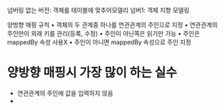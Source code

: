 넘버링 없는 버전: 객체를 테이블에 맞추어모델리
넘버1: 객체 지향 모델링

양방향 매핑 규칙
• 객체의 두 관계중 하나를 연관관계의 주인으로 지정
• 연관관계의 주인만이 외래 키를 관리(등록, 수정)
• 주인이 아닌쪽은 읽기만 가능
• 주인은 mappedBy 속성 사용X
• 주인이 아니면 mappedBy 속성으로 주인 지정

# 양방향 매핑시 가장 많이 하는 실수
- 연관관계의 주인에 값을 입력하지 않음
- 